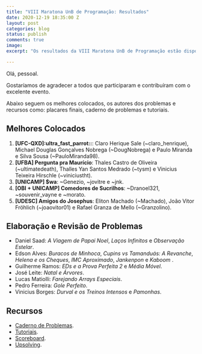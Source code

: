 ```yaml
---
title: "VIII Maratona UnB de Programação: Resultados"
date: 2020-12-19 18:35:00 Z
layout: post
categories: blog
status: publish
comments: true
image:
excerpt: "Os resultados da VIII Maratona UnB de Programação estão disponíveis."

---
```

Olá, pessoal.

Gostaríamos de agradecer a todos que participaram e contribuíram com o excelente evento.

Abaixo seguem os melhores colocados, os autores dos problemas e recursos como: placares finais, caderno de problemas e tutoriais.

## Melhores Colocados

1. **[UFC-QXD]:ultra_fast_parrot::**: Claro Herique Sale (~claro_henrique), Michael Douglas Gonçalves Nobrega (~DougNobrega) e Paulo Miranda e Silva Sousa (~PauloMiranda98).
2. **[UFBA] Pergunta pra Maurício**: Thales Castro de Oliveira (~ultimatedeath),	Thalles Yan Santos Medrado (~tysm) e Vinicius Teixeira Hirschle (~viniciustht). 
3. **[UNICAMP] $wa**: ~Genezio, ~jovitre e ~jnk.
4. **[OBI + UNICAMP] Comedores de Sucrilhos**: ~Dranoel321, ~souvenir_vayne e ~morato.
5. **[UDESC] Amigos do Josephus**: Eliton Machado (~Machado), João Vitor Fröhlich (~joaovitor01) e Rafael Granza de Mello (~Granzolino). 

## Elaboração e Revisão de Problemas

- Daniel Saad: *A Viagem de Papai Noel*, *Laços Infinitos* e *Observação Estelar*.
- Edson Alves: *Buracos de Minhoca*, *Cupins vs Tamanduás: A Revanche*, *Helena e os Cheques*, *IMC Aproximado*, *Jankenpon* e *Kaboom* .
- Guilherme Ramos: *EDs e a Prova Perfeita 2* e *Média Móvel*.
- José Leite: *Natal e Árvores*.
- Lucas Matiolli: *Farejando Arrays Especiais*.
- Pedro Ferreira: *Gole Perfeito*.
- Vinicius Borges: *Durval e os Treinos Intensos* e *Pamonhas*.


## Recursos 

- [Caderno de Problemas]({{site.url}}/assets/8-mdp-unb/maratona.pdf).
- [Tutoriais]({{site.url}}/assets/8-mdp-unb/tutoriais.pdf).
- [Scoreboard]({{site.url}}/assets/8-mdp-unb/scoreboard). 
- [Upsolving](https://codeforces.com/group/btcK4I5D5f/contest/308631).